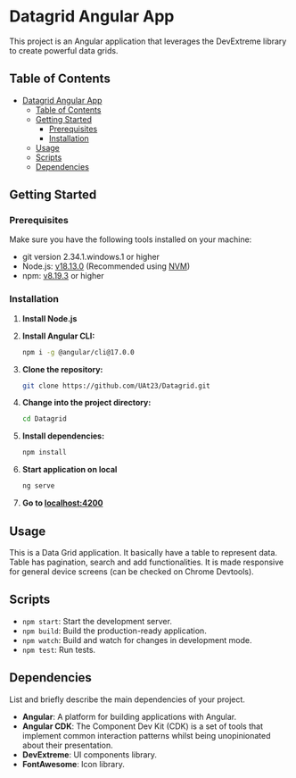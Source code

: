 # Datagrid Angular App

This project is an Angular application that leverages the DevExtreme library to create powerful data grids.

## Table of Contents

- [Datagrid Angular App](#datagrid-angular-app)
  - [Table of Contents](#table-of-contents)
  - [Getting Started](#getting-started)
    - [Prerequisites](#prerequisites)
    - [Installation](#installation)
  - [Usage](#usage)
  - [Scripts](#scripts)
  - [Dependencies](#dependencies)

## Getting Started

### Prerequisites

Make sure you have the following tools installed on your machine:

- git version 2.34.1.windows.1 or higher
- Node.js: [v18.13.0](https://nodejs.org/en/download/releases/) (Recommended using [NVM](https://github.com/nvm-sh/nvm))
- npm: [v8.19.3](https://www.npmjs.com/package/npm/v/8.19.3) or higher


### Installation

1. **Install Node.js**
   
2. **Install Angular CLI:**
   ```bash
   npm i -g @angular/cli@17.0.0
   ```

3. **Clone the repository:**

   ```bash
   git clone https://github.com/UAt23/Datagrid.git
   ```

4. **Change into the project directory:**

   ```bash
   cd Datagrid
   ```

5. **Install dependencies:**

   ```bash
   npm install
   ```

6. **Start application on local**

   ```bash
   ng serve
   ```

7. **Go to [localhost:4200](http://localhost:4200/)**


## Usage

This is a Data Grid application. It basically have a table to represent data. Table has pagination, search and add functionalities.
It is made responsive for general device screens (can be checked on Chrome Devtools). 


## Scripts

- `npm start`: Start the development server.
- `npm build`: Build the production-ready application.
- `npm watch`: Build and watch for changes in development mode.
- `npm test`: Run tests.

## Dependencies

List and briefly describe the main dependencies of your project.

- **Angular**: A platform for building applications with Angular.
- **Angular CDK**: The Component Dev Kit (CDK) is a set of tools that implement common interaction patterns whilst being unopinionated about their presentation.
- **DevExtreme**: UI components library.
- **FontAwesome**: Icon library.
